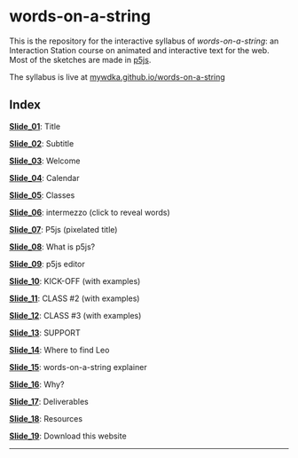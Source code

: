 # words-on-a-string

This is the repository for the interactive syllabus of *words-on-a-string*: an Interaction Station course on animated and interactive text for the web. Most of the sketches are made in [p5js](p5js.org).

The syllabus is live at [mywdka.github.io/words-on-a-string](mywdka.github.io/words-on-a-string)

## Index
[**Slide_01**](https://mywdka.github.io/words-on-a-string): Title

[**Slide_02**](https://mywdka.github.io/words-on-a-string/slide_02/): Subtitle

[**Slide_03**](https://mywdka.github.io/words-on-a-string/slide_03/): Welcome

[**Slide_04**](https://mywdka.github.io/words-on-a-string/slide_04/): Calendar

[**Slide_05**](https://mywdka.github.io/words-on-a-string/slide_05/): Classes

[**Slide_06**](https://mywdka.github.io/words-on-a-string/slide_06/): intermezzo (click to reveal words)

[**Slide_07**](https://mywdka.github.io/words-on-a-string/slide_07/): P5js (pixelated title)

[**Slide_08**](https://mywdka.github.io/words-on-a-string/slide_08/): What is p5js?

[**Slide_09**](https://mywdka.github.io/words-on-a-string/slide_09/): p5js editor

[**Slide_10**](https://mywdka.github.io/words-on-a-string/slide_10/): KICK-OFF (with examples)

[**Slide_11**](https://mywdka.github.io/words-on-a-string/slide_11/): CLASS #2 (with examples)

[**Slide_12**](https://mywdka.github.io/words-on-a-string/slide_12/): CLASS #3 (with examples)

[**Slide_13**](https://mywdka.github.io/words-on-a-string/slide_13/): SUPPORT

[**Slide_14**](https://mywdka.github.io/words-on-a-string/slide_14/): Where to find Leo

[**Slide_15**](https://mywdka.github.io/words-on-a-string/slide_15/): words-on-a-string explainer

[**Slide_16**](https://mywdka.github.io/words-on-a-string/slide_16/): Why?

[**Slide_17**](https://mywdka.github.io/words-on-a-string/slide_17/): Deliverables

[**Slide_18**](https://mywdka.github.io/words-on-a-string/slide_18/): Resources

[**Slide_19**](https://mywdka.github.io/words-on-a-string/slide_19/): Download this website

---
